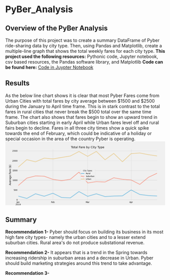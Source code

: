 # PyBer_Analysis
## Overview of the PyBer Analysis ##
The purpose of this project was to create a summary DataFrame of Pyber ride-sharing data by city type. Then, using Pandas and Matplotlib, create a multiple-line graph that shows the total weekly fares for each city type.
**This project used the following resources:** Pythonic code, Jupyter notebook, csv based resources, the Pandas software library, and Matplotlib
**Code can be found here:** [Code in Juypter Notebook](https://github.com/AsaHolley/PyBer_Analysis/blob/main/PyBer_Challenge.ipynb)

## Results ##
As the below line chart shows it is clear that most Pyber Fares come from Urban Cities with total fares by city average between $1500 and $2500 during the January to April time frame. This is in stark contrast to the total fares in rural cities that never break the $500 total over the same time frame. The chart also shows that fares begin to show an upward trend in Suburban cities starting in early April while Urban fares level off and rural fairs begin to decline.  Fares in all three city times show a quick spike towards the end of February, which could be indicative of a holiday or special occasion in the area of the country Pyber is operating. 
![](https://github.com/AsaHolley/PyBer_Analysis/blob/main/PyBer_fare_summary.png)


## Summary ##
**Recommendation 1-** Pyber should focus on building its business in its most high fare city types- namely the urban cities and to a lesser extend suburban cities. Rural area's do not produce substational revenue. 

**Recommendation 2-** It appears that is a trend in the Spring towards increasing ridership in suburban areas and a decrease in Urban. Pyber should build marketing strategies around this trend to take advantage.

**Recommendation 3-** 
